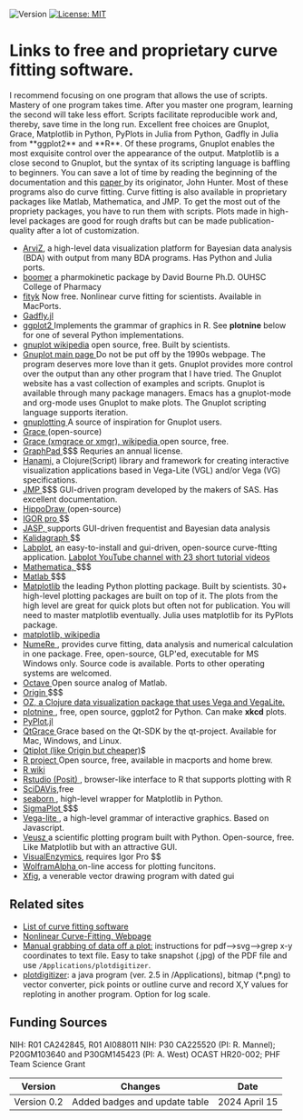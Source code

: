 ![Version](https://img.shields.io/static/v1?label=Curve-fitting-software&message=0.2&color=brightcolor)
[![License: MIT](https://img.shields.io/badge/License-MIT-blue.svg)](https://opensource.org/licenses/MIT)

# Links to free and proprietary curve fitting software. 

<p>I recommend focusing on one program that allows the use of scripts. 
Mastery of one program takes time. 
After you master one program, learning the second will take less effort.
Scripts facilitate reproducible work and, thereby, save time in the long run. Excellent free choices are Gnuplot, Grace, Matplotlib in Python, PyPlots in Julia from Python, Gadfly in Julia from **ggplot2** and **R**. Of these programs, Gnuplot enables the most exquisite control over the appearance of the output. 
Matplotlib is a close second to Gnuplot, but the syntax of its scripting language is baffling to beginners. You can save a lot of time by reading the beginning of the documentation and this <a href="https://www.computer.org/csdl/magazine/cs/2007/03/c3090/13rRUwbJD0A"> paper </a> by its originator, John Hunter. Most of these programs also do curve fitting. Curve fitting is also available in proprietary packages like Matlab, Mathematica, and JMP. To get the most out of the propriety packages, you have to run them with scripts. Plots made in high-level packages are good for rough drafts but can be made publication-quality after a lot of customization.</p>

- <A href="https://www.arviz.org/en/latest/"> ArviZ</a>, a high-level data visualization platform for Bayesian data analysis (BDA) with output from many BDA programs. Has Python and Julia ports. 
- <A href="http://boomer.org"> boomer</A> a pharmokinetic package by David Bourne  Ph.D. OUHSC College of Pharmacy 
- <A href="http://fityk.nieto.pl"> fityk</a> Now free. Nonlinear curve fitting for scientists. Available in MacPorts.
- <A href="http://gadflyjl.org/stable/"> Gadfly.jl </A>
- <A href="https://ggplot2.tidyverse.org/"> ggplot2 </a> Implements the grammar of graphics in R. See **plotnine** below for one of several Python implementations.
- <A href="http://en.wikipedia.org/wiki/Gnuplot"> gnuplot wikipedia</A> open source, free. Built by scientists. 
- <A href="http://gnuplot.info"> Gnuplot main page </a> Do not be put off by the 1990s webpage. The program deserves more love than it gets. Gnuplot provides more control over the output than any other program that I have tried. The Gnuplot website has a vast collection of examples and scripts. Gnuplot is available through many package managers. Emacs has a gnuplot-mode and org-mode uses Gnuplot to make plots. The Gnuplot scripting language supports iteration.
- <A href="http://www.gnuplotting.org"> gnuplotting </A> A source of inspiration for Gnuplot users. 
- <A href="http://plasma-gate.weizmann.ac.il/Grace/"> Grace </A> (open-source) 
- <A href="https://en.wikipedia.org/wiki/Xmgrace"> Grace (xmgrace or xmgr), wikipedia </A> open source, free.
- <A href="http://www.graphpad.com/welcome.htm"> GraphPad </A> $$$ Requries an annual license.
- <A href="https://github.com/jsa-aerial/hanami"> Hanami,</A> a Clojure(Script) library and framework for creating interactive visualization applications based in Vega-Lite (VGL) and/or Vega (VG) specifications. 
- <A href="https://www.jmp.com/en_us/home.html"> JMP </A> $$$ GUI-driven program developed by the makers of SAS. Has excellent documentation.
- <A href="http://www.slac.stanford.edu/grp/ek/hippodraw/"> HippoDraw </A> (open-source)
- <A href="http://www.wavemetrics.com/products/igorpro/dataanalysis.htm"> IGOR pro  </A>$$
- <A href="https://jasp-stats.org/"> JASP, </A> supports GUI-driven frequentist and Bayesian data analysis </A>
- <A href="http://synergy.com/curvefitting.htm?gclid=CN2ot7701K4CFQmMtgod83p-dw"> Kalidagraph </A>$$
-  <A href="https://labplot.kde.org/"> Labplot</A>, an easy-to-install and gui-driven, open-source curve-ftting application. <A href="https://www.youtube.com/channel/UCoxs-QOKb4SdIk4TMbrTzlQ"> Labplot YouTube channel with 23 short tutorial videos </A>
- <A href="https://www.wolfram.com/mathematica/"> Mathematica, </a> $$$
- <A href="https://www.mathworks.com/products/matlab.html"> Matlab </a> $$$
- <A href="https://matplotlib.org">Matplotlib</A> the leading Python plotting package. Built by scientists. 30+ high-level plotting packages are built on top of it. The plots from the high level are great for quick plots but often not for publication. You will need to master matplotlib eventually. Julia uses matplotlib for its PyPlots package.
- <A href="https://en.wikipedia.org/wiki/Matplotlib"> matplotlib, wikipedia </A>
- <A href="https://en.numere.org"> NumeRe </A>, provides curve fitting, data analysis and numerical calculation in one package. Free, open-source, GLP'ed, executable for MS Windows only. Source code is available. Ports to other operating systems are welcomed.
- <A href="https://www.octave.org/"> Octave </A> Open source analog of Matlab.
- <A href="http://www.originlab.com/index.aspx?go=Products/Origin/DataAnalysis/CurveFitting/NonlinearFitting"> Origin </A>$$$
- <a href="https://github.com/metasoarous/oz"> OZ, a Clojure data visualization package that uses Vega and VegaLite.
- <a href="https://github.com/has2k1/plotnine"> plotnine <a>, free, open source, ggplot2 for Python. Can make **xkcd** plots.
- <A href="https://docs.juliaplots.org/latest/generated/pyplot/"> PyPlot.jl </A> 
- <A href="https://sourceforge.net/projects/qtgrace/"> QtGrace </a>  Grace based on the Qt-SDK by the qt-project. Available for Mac, Windows, and Linux.
- <A href="http://en.wikipedia.org/wiki/QtiPlot"> Qtiplot (like Origin but cheaper)</A>$
- <A href="http://www.r-project.org/"> R project </A>Open source, free, available in macports and home brew.
- <A href="https://en.wikipedia.org/wiki/R_(programming_language)"> R wiki </A>
- <A href="https://rstudio.com"> Rstudio (Posit) </a>, browser-like interface to R that supports plotting with R</a>
- <a href="https://en.wikipedia.org/wiki/SciDAVis"> SciDAVis</a>,free
- <A href="https://seaborn.pydata.org/"> seaborn </A>, high-level wrapper for Matplotlib in Python. 
- <A href="http://www.sigmaplot.com/"> SigmaPlot </A>$$$ 
- <A href="https://vega.github.io/vega-lite/"> Vega-lite </A>, a high-level grammar of interactive graphics. Based on Javascript.
- <A href="https://veusz.github.io/"> Veusz </A> a scientific plotting program built with Python.</a> Open-source, free. Like Matplotlib but with an attractive GUI.
- <A href="http://www.softzymics.com/order.asp">  VisualEnzymics</A>, requires Igor Pro $$
- <A href="https://www.wolframalpha.com/input?i=real+plot+-%28sqrt%2825-y%5E2%29%29"> WolframAlpha </A> on-line access for plotting funcitons.
- <A href="https://en.wikipedia.org/wiki/Xfig"> Xfig</A>, a venerable vector drawing program with dated gui
</body>

## Related sites
- <A href="http://www.fileguru.com/downloads/nonlinear_curve_fitting/freeware"> List of curve fitting software </A>
- <A href="http://statpages.org/nonlin.html"> Nonlinear Curve-Fitting, Webpage</a>
- <A href="http://josiah.berkeley.edu/Instructional/NumbersFromGraphs/">Manual grabbing of data off a plot:</A> instructions for pdf-->svg-->grep x-y coordinates to text file. Easy to take snapshot (.jpg) of the PDF file and use `/Applications/plotdigitizer`. </A>                                                                                                    
- <A href="http://plotdigitizer.sourceforge.net/">plotdigitizer</A>: a java program (ver. 2.5 in /Applications), bitmap (*.png) to vector converter, pick points or outline curve and record X,Y values for reploting in another program. Option for log scale. 

## Funding Sources
NIH: R01 CA242845, R01 AI088011
NIH: P30 CA225520 (PI: R. Mannel); P20GM103640 and P30GM145423 (PI: A. West)
OCAST HR20-002; 
PHF Team Science Grant

|Version      | Changes                                                                                                                                    | Date                 |
|:-----------:|:------------------------------------------------------------------------------------------------------------------------------------------:|:--------------------:|
| Version 0.2 |  Added badges and update table                                                                                                             | 2024 April 15        |


